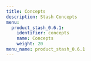 ```yaml
---
title: Concepts
description: Stash Concepts
menu:
  product_stash_0.6.1:
    identifier: concepts
    name: Concepts
    weight: 20
menu_name: product_stash_0.6.1
---
```

